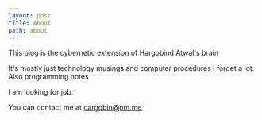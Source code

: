 ```yaml
---
layout: post
title: About
path: about
---
```


This blog is the cybernetic extension of Hargobind Atwal's brain

It's mostly just technology musings and computer procedures I forget a lot.
Also programming notes

I am looking for job.

You can contact me at cargobin@pm.me